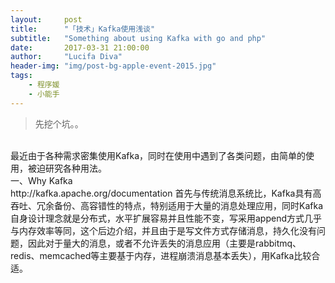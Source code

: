 ```yaml
---
layout:     post
title:      "「技术」Kafka使用浅谈"
subtitle:   "Something about using Kafka with go and php"
date:       2017-03-31 21:00:00
author:     "Lucifa Diva"
header-img: "img/post-bg-apple-event-2015.jpg"
tags:
    - 程序媛
    - 小能手
---
```



<div>
    <blockquote>先挖个坑。。</blockquote>
    <br>最近由于各种需求密集使用Kafka，同时在使用中遇到了各类问题，由简单的使用，被迫研究各种用法。
    <br> 一、Why Kafka
    <br>    http://kafka.apache.org/documentation 首先与传统消息系统比，Kafka具有高吞吐、冗余备份、高容错性的特点，特别适用于大量的消息处理应用，同时Kafka自身设计理念就是分布式，水平扩展容易并且性能不变，写采用append方式几乎与内存效率等同，这个后边介绍，并且由于是写文件方式存储消息，持久化没有问题，因此对于量大的消息，或者不允许丢失的消息应用（主要是rabbitmq、redis、memcached等主要基于内存，进程崩溃消息基本丢失），用Kafka比较合适。
    <p>
    <b></b>
    </p>
</div>


